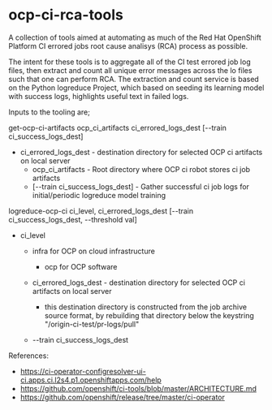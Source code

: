 # ocp-ci-rca-tools

A collection of tools aimed at automating as much of the Red Hat OpenShift Platform CI errored jobs root cause analisys (RCA) process as possible.

The intent for these tools is to aggregate all of the CI test errored job log files, then extract and count all unique error messages across the lo files such that one can perform RCA.  The extraction and count service is based on the Python logreduce Project, which based on seeding its learning model with success logs, highlights useful text in failed logs.

Inputs to the tooling are;

get-ocp-ci-artifacts  ocp_ci_artifacts ci_errored_logs_dest [--train ci_success_logs_dest]

- ci_errored_logs_dest - destination directory for selected OCP ci artifacts on local server
  - ocp_ci_artifacts - Root directory where OCP ci robot stores ci job artifacts
  - [--train ci_success_logs_dest] - Gather successful ci job logs for initial/periodic logreduce model training
  
logreduce-ocp-ci ci_level, ci_errored_logs_dest [--train ci_success_logs_dest, --threshold val]

- ci_level
  - infra for OCP on cloud infrastructure
    - ocp for OCP software
  - ci_errored_logs_dest - destination directory for selected OCP ci artifacts on local server
    - this destination directory is constructed from the job archive source format, by rebuilding that directory below the keystring "/origin-ci-test/pr-logs/pull"

  - --train ci_success_logs_dest

References:

- <https://ci-operator-configresolver-ui-ci.apps.ci.l2s4.p1.openshiftapps.com/help>
- <https://github.com/openshift/ci-tools/blob/master/ARCHITECTURE.md>
- <https://github.com/openshift/release/tree/master/ci-operator>
